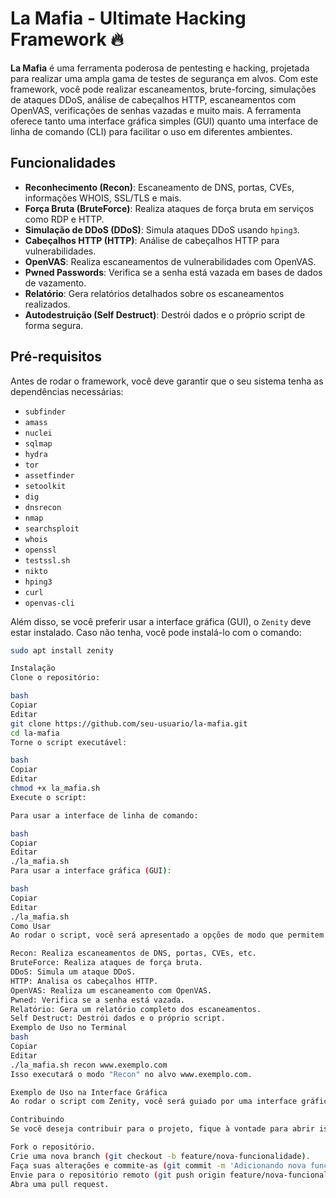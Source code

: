 # La Mafia - Ultimate Hacking Framework 🔥

**La Mafia** é uma ferramenta poderosa de pentesting e hacking, projetada para realizar uma ampla gama de testes de segurança em alvos. Com este framework, você pode realizar escaneamentos, brute-forcing, simulações de ataques DDoS, análise de cabeçalhos HTTP, escaneamentos com OpenVAS, verificações de senhas vazadas e muito mais. A ferramenta oferece tanto uma interface gráfica simples (GUI) quanto uma interface de linha de comando (CLI) para facilitar o uso em diferentes ambientes.

## Funcionalidades

- **Reconhecimento (Recon)**: Escaneamento de DNS, portas, CVEs, informações WHOIS, SSL/TLS e mais.
- **Força Bruta (BruteForce)**: Realiza ataques de força bruta em serviços como RDP e HTTP.
- **Simulação de DDoS (DDoS)**: Simula ataques DDoS usando `hping3`.
- **Cabeçalhos HTTP (HTTP)**: Análise de cabeçalhos HTTP para vulnerabilidades.
- **OpenVAS**: Realiza escaneamentos de vulnerabilidades com OpenVAS.
- **Pwned Passwords**: Verifica se a senha está vazada em bases de dados de vazamento.
- **Relatório**: Gera relatórios detalhados sobre os escaneamentos realizados.
- **Autodestruição (Self Destruct)**: Destrói dados e o próprio script de forma segura.

## Pré-requisitos

Antes de rodar o framework, você deve garantir que o seu sistema tenha as dependências necessárias:

- `subfinder`
- `amass`
- `nuclei`
- `sqlmap`
- `hydra`
- `tor`
- `assetfinder`
- `setoolkit`
- `dig`
- `dnsrecon`
- `nmap`
- `searchsploit`
- `whois`
- `openssl`
- `testssl.sh`
- `nikto`
- `hping3`
- `curl`
- `openvas-cli`

Além disso, se você preferir usar a interface gráfica (GUI), o `Zenity` deve estar instalado. Caso não tenha, você pode instalá-lo com o comando:

```bash
sudo apt install zenity

Instalação
Clone o repositório:

bash
Copiar
Editar
git clone https://github.com/seu-usuario/la-mafia.git
cd la-mafia
Torne o script executável:

bash
Copiar
Editar
chmod +x la_mafia.sh
Execute o script:

Para usar a interface de linha de comando:

bash
Copiar
Editar
./la_mafia.sh
Para usar a interface gráfica (GUI):

bash
Copiar
Editar
./la_mafia.sh
Como Usar
Ao rodar o script, você será apresentado a opções de modo que permitem selecionar diferentes testes de segurança:

Recon: Realiza escaneamentos de DNS, portas, CVEs, etc.
BruteForce: Realiza ataques de força bruta.
DDoS: Simula um ataque DDoS.
HTTP: Analisa os cabeçalhos HTTP.
OpenVAS: Realiza um escaneamento com OpenVAS.
Pwned: Verifica se a senha está vazada.
Relatório: Gera um relatório completo dos escaneamentos.
Self Destruct: Destrói dados e o próprio script.
Exemplo de Uso no Terminal
bash
Copiar
Editar
./la_mafia.sh recon www.exemplo.com
Isso executará o modo "Recon" no alvo www.exemplo.com.

Exemplo de Uso na Interface Gráfica
Ao rodar o script com Zenity, você será guiado por uma interface gráfica para selecionar os modos e digitar o alvo.

Contribuindo
Se você deseja contribuir para o projeto, fique à vontade para abrir issues, enviar pull requests e sugerir melhorias. Para começar:

Fork o repositório.
Crie uma nova branch (git checkout -b feature/nova-funcionalidade).
Faça suas alterações e commite-as (git commit -m 'Adicionando nova funcionalidade').
Envie para o repositório remoto (git push origin feature/nova-funcionalidade).
Abra uma pull request.
